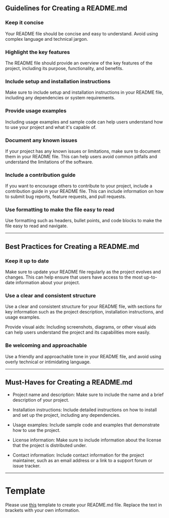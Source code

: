 ## Guidelines for Creating a README.md

###  Keep it concise

Your README file should be concise and easy to understand. Avoid using complex language and technical jargon.

###  Highlight the key features

The README file should provide an overview of the key features of the project, including its purpose, functionality, and benefits.

###  Include setup and installation instructions

Make sure to include setup and installation instructions in your README file, including any dependencies or system requirements.

###  Provide usage examples

Including usage examples and sample code can help users understand how to use your project and what it's capable of.

###  Document any known issues

If your project has any known issues or limitations, make sure to document them in your README file. This can help users avoid common pitfalls and understand the limitations of the software.

###  Include a contribution guide

If you want to encourage others to contribute to your project, include a contribution guide in your README file. This can include information on how to submit bug reports, feature requests, and pull requests.

###  Use formatting to make the file easy to read

Use formatting such as headers, bullet points, and code blocks to make the file easy to read and navigate.


----------------------------------------------


## Best Practices for Creating a README.md

### Keep it up to date
Make sure to update your README file regularly as the project evolves and changes. This can help ensure that users have access to the most up-to-date information about your project.

### Use a clear and consistent structure
Use a clear and consistent structure for your README file, with sections for key information such as the project description, installation instructions, and usage examples.

Provide visual aids: Including screenshots, diagrams, or other visual aids can help users understand the project and its capabilities more easily.

### Be welcoming and approachable
Use a friendly and approachable tone in your README file, and avoid using overly technical or intimidating language.

----------------------------------------------

## Must-Haves for Creating a README.md

*  Project name and description: Make sure to include the name and a brief description of your project.

* Installation instructions: Include detailed instructions on how to install and set up the project, including any dependencies.

* Usage examples: Include sample code and examples that demonstrate how to use the project.

* License information: Make sure to include information about the license that the project is distributed under.

* Contact information: Include contact information for the project maintainer, such as an email address or a link to a support forum or issue tracker.

----------------------------------------------

# Template

Please use [this](readmeTemplate.md) template to create your README.md file. Replace the text in brackets with your own information.